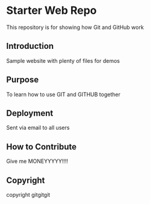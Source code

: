 # Starter Web Repo

This repository is for showing how Git and GitHub work

## Introduction

Sample website with plenty of files for demos

## Purpose

To learn how to use GIT and GITHUB together

## Deployment

Sent via email to all users

## How to Contribute

Give me MONEYYYYY!!!!

## Copyright

copyright gitgitgit